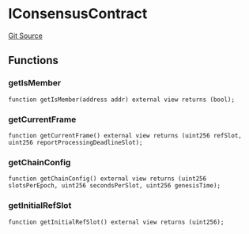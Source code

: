 # IConsensusContract
[Git Source](https://github.com/lidofinance/community-staking-module/blob/d9f9dfd1023f7776110e7eb983ac3b5174e93893/src/lib/base-oracle/interfaces/IConsensusContract.sol)


## Functions
### getIsMember


```solidity
function getIsMember(address addr) external view returns (bool);
```

### getCurrentFrame


```solidity
function getCurrentFrame() external view returns (uint256 refSlot, uint256 reportProcessingDeadlineSlot);
```

### getChainConfig


```solidity
function getChainConfig() external view returns (uint256 slotsPerEpoch, uint256 secondsPerSlot, uint256 genesisTime);
```

### getInitialRefSlot


```solidity
function getInitialRefSlot() external view returns (uint256);
```

